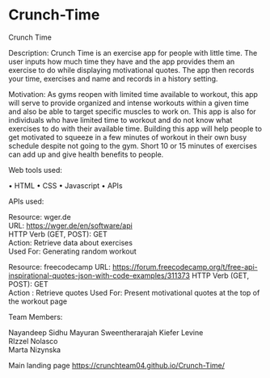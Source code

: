 # Crunch-Time
Crunch Time  

Description: Crunch Time is an exercise app for people with little time. The user inputs how much time they have and the app provides them an exercise to do while displaying motivational quotes. The app then records your time, exercises and name and records in a history setting. 

Motivation: As gyms reopen with limited time available to workout, this app will serve to provide organized and intense workouts within a given time and also be able to target specific muscles to work on. This app is also for individuals who have limited time to workout and do not know what exercises to do with their available time. Building this app will help people to get motivated to squeeze in a few minutes of workout in their own busy schedule despite not going to the gym. Short 10 or 15 minutes of exercises can add up and give health benefits to people.

Web tools used:

•	HTML
•	CSS
•	Javascript
•	APIs

APIs used:

Resource: wger.de	
URL: https://wger.de/en/software/api	
HTTP Verb (GET, POST): GET	
Action: Retrieve data about exercises	
Used For: Generating random workout

Resource: freecodecamp
URL: https://forum.freecodecamp.org/t/free-api-inspirational-quotes-json-with-code-examples/311373
HTTP Verb (GET, POST): GET	
Action : Retrieve quotes
Used For: Present motivational quotes at the top of the workout page


Team Members:

Nayandeep Sidhu	
Mayuran Sweentherarajah	
Kiefer Levine	
RIzzel Nolasco	
Marta Nizynska 

Main landing page
https://crunchteam04.github.io/Crunch-Time/


 
